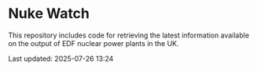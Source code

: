 # Nuke Watch

This repository includes code for retrieving the latest information available on the output of EDF nuclear power plants in the UK.

Last updated: 2025-07-26 13:24